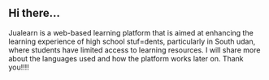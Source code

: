 ## Hi there...

Jualearn is a web-based learning platform that is aimed at enhancing the learning experience of high school stuf=dents, particularly in South udan, where students have limited access to learning resources. I will share more about the languages used and how the platform works later on. Thank you!!!!